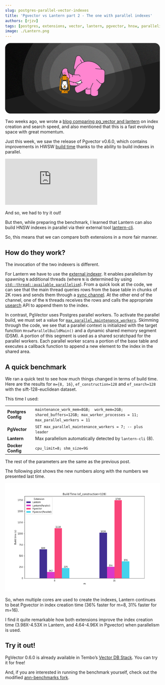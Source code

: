 ```yaml
---
slug: postgres-parallel-vector-indexes
title: 'Pgvector vs Lantern part 2 - The one with parallel indexes'
authors: [rjzv]
tags: [postgres, extensions, vector, lantern, pgvector, hnsw, parallelism]
image: ./Lantern.png
---
```


![An elephant holding a lantern](./Lantern.png)

Two weeks ago, we wrote a [blog comparing pg_vector and lantern](https://tembo.io/blog/postgres-vector-search-pgvector-and-lantern) on index creation and search speed, and also mentioned that this is a fast evolving space with great momentum.

Just this week, we saw the release of Pgvector v0.6.0, which contains improvements in HWSW [build time](https://github.com/pgvector/pgvector/issues/409) thanks to the ability to build indexes in parallel.

<iframe
	border={0}
	frameborder={0}
	height={400}
	width={600}
	src='https://twitframe.com/show?url=https://twitter.com/jkatz05/status/1752060288814420168'
></iframe>

And so, we had to try it out!

But then, while preparing the benchmark, I learned that Lantern can also build HNSW indexes in parallel via their external tool [lantern-cli](https://github.com/lanterndata/lantern_extras).

So, this means that we can compare both extensions in a more fair manner. 

## How do they work?

The invocation of the two indexers is different.

For Lantern we have to use the [external indexer](https://github.com/lanterndata/lantern_extras). It enables parallelism by spawning `N` additional threads (where `N` is determined by using [`std::thread::available_parallelism`](https://doc.rust-lang.org/std/thread/fn.available_parallelism.html)). From a quick look at the code, we can see that the main thread queries rows from the base table in chunks of 2K rows and sends them through a [sync channel](https://doc.rust-lang.org/std/sync/mpsc/fn.sync_channel.html). At the other end of the channel, one of the `N` threads receives the rows and calls the appropriate [usearch](https://github.com/unum-cloud/usearch) API to append them to the index.

In contrast, PgVector uses Postgres parallel workers. To activate the parallel build, we must set a value for [`max_parallel_maintenance_workers`](https://github.com/pgvector/pgvector?tab=readme-ov-file#index-build-time). Skimming through the code, we see that a parallel context is initialized with the target function `HnswParallelBuildMain()` and a dynamic shared memory segment (DSM). A portion of this segment is used as a shared scratchpad for the parallel workers. Each parallel worker scans a portion of the base table and executes a callback function to append a new element to the index in the shared area.

## A quick benchmark

We ran a quick test to see how much things changed in terms of build time. Here are the results for `m={8, 16}`, `ef_construction=128` and `ef_search=128` with the sift-128-euclidean dataset. 

This time I used:

|||
|-----------------|---------------------------------------------------------------------------------------------------------------------------------------------------------------------------------------------------------------------------------|
| **Postgres Config** | `maintenance_work_mem=8GB;  work_mem=2GB;  shared_buffers=12GB; max_worker_processes = 11; max_parallel_workers = 11` |
| **PgVector** | `SET max_parallel_maintenance_workers = 7; -- plus leader` |
| **Lantern** | Max parallelism automatically detected by `lantern-cli` (8). |
| **Docker Config**   | `cpu_limit=8; shm_size=9G`                                                                                                                                                                                                        |

The rest of the parameters are the same as the previous post.

The following plot shows the new numbers along with the numbers we presented last time.

![Baseline build time](./001-baseline-build-time.png)

So, when multiple cores are used to create the indexes, Lantern continues to beat Pgvector in index creation time (36% faster for m=8, 31% faster for m=16).

I find it quite remarkable how both extensions improve the index creation time (3.98X-4.53X in Lantern, and 4.64-4.96X in Pgvector) when parallelism is used.

## Try it out!

PgVector 0.6.0 is already available in Tembo’s [Vector DB Stack](https://tembo.io/). You can try it for free!

And, if you are interested in running the benchmark yourself, check out the modified [ann-benchmarks fork](https://github.com/binidxaba/ann-benchmarks). 

